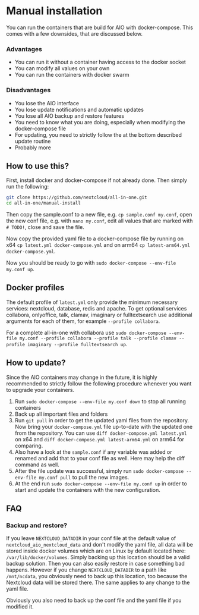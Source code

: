 # Manual installation

You can run the containers that are build for AIO with docker-compose. This comes with a few downsides, that are discussed below.

### Advantages
- You can run it without a container having access to the docker socket
- You can modify all values on your own
- You can run the containers with docker swarm

### Disadvantages
- You lose the AIO interface
- You lose update notifications and automatic updates
- You lose all AIO backup and restore features
- You need to know what you are doing, especially when modifying the docker-compose file
- For updating, you need to strictly follow the at the bottom described update routine
- Probably more

## How to use this?
First, install docker and docker-compose if not already done. Then simply run the following:
```bash
git clone https://github.com/nextcloud/all-in-one.git
cd all-in-one/manual-install
```
Then copy the sample.conf to a new file, e.g. `cp sample.conf my.conf`, open the new conf file, e.g. with `nano my.conf`, edit all values that are marked with `# TODO!`, close and save the file.

Now copy the provided yaml file to a docker-compose file by running on x64 `cp latest.yml docker-compose.yml` and on arm64 `cp latest-arm64.yml docker-compose.yml`.

Now you should be ready to go with `sudo docker-compose --env-file my.conf up`.

## Docker profiles
The default profile of `latest.yml` only provide the minimum necessary services: nextcloud, database, redis and apache. To get optional services collabora, onlyoffice, talk, clamav, imaginary or fulltextsearch use additional arguments for each of them, for example `--profile collabora`.

For a complete all-in-one with collabora use `sudo docker-compose --env-file my.conf --profile collabora --profile talk --profile clamav --profile imaginary --profile fulltextsearch up`.

## How to update?
Since the AIO containers may change in the future, it is highly recommended to strictly follow the following procedure whenever you want to upgrade your containers.
1. Run `sudo docker-compose --env-file my.conf down` to stop all running containers
1. Back up all important files and folders
1. Run `git pull` in order to get the updated yaml files from the repository. Now bring your `docker-compose.yml` file up-to-date with the updated one from the repository. You can use `diff docker-compose.yml latest.yml` on x64 and `diff docker-compose.yml latest-arm64.yml` on arm64 for comparing.
1. Also have a look at the `sample.conf` if any variable was added or renamed and add that to your conf file as well. Here may help the diff command as well.
1. After the file update was successful, simply run `sudo docker-compose --env-file my.conf pull` to pull the new images.
1. At the end run `sudo docker-compose --env-file my.conf up` in order to start and update the containers with the new configuration.

## FAQ
### Backup and restore?
If you leave `NEXTCLOUD_DATADIR` in your conf file at the default value of `nextcloud_aio_nextcloud_data` and don't modify the yaml file, all data will be stored inside docker volumes which are on Linux by default located here: `/var/lib/docker/volumes`. Simply backing up this location should be a valid backup solution. Then you can also easily restore in case something bad happens. However if you change `NEXTCLOUD_DATADIR` to a path like `/mnt/ncdata`, you obviously need to back up this location, too because the Nextcloud data will be stored there. The same applies to any change to the yaml file. 

Obviously you also need to back up the conf file and the yaml file if you modified it.
